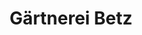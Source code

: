---
title: "Gärtnerei Betz"
url: /frankfurt-am-main/gaertnerei-betz-an-der-bergstrasse/
shop: Gemüse & Obst
---